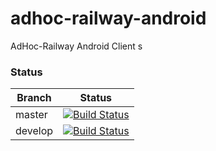 adhoc-railway-android
=====================

AdHoc-Railway Android Client   s

### Status
| Branch        | Status         |
| ------------- |:-------------:|
| master        | [![Build Status](https://travis-ci.org/forkch/adhoc-railway-android.svg?branch=master)](https://travis-ci.org/forkch/adhoc-railway-android) |
| develop       | [![Build Status](https://travis-ci.org/forkch/adhoc-railway-android.svg?branch=develop)](https://travis-ci.org/forkch/adhoc-railway-android) |
